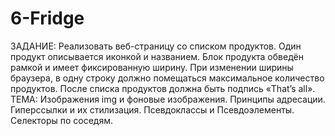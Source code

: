 # 6-Fridge
ЗАДАНИЕ: Реализовать веб-страницу со списком продуктов. Один продукт описывается иконкой и названием. Блок продукта обведён рамкой и имеет фиксированную ширину. При изменении ширины браузера, в одну строку должно помещаться максимальное количество продуктов. После списка продуктов должна быть подпись «That’s all». ТЕМА: Изображения img и фоновые изображения. Принципы адресации. Гиперссылки и их стилизация. Псевдоклассы и Псевдоэлементы. Селекторы по соседям.
